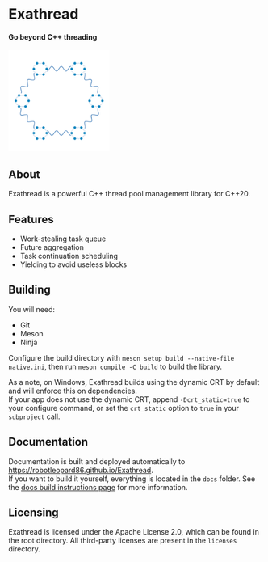 # Exathread
#### Go beyond C++ threading  

<img src="exathread_logo.png" width="200px" />

## About
Exathread is a powerful C++ thread pool management library for C++20.

## Features
* Work-stealing task queue
* Future aggregation
* Task continuation scheduling
* Yielding to avoid useless blocks

## Building
You will need:  
* Git
* Meson
* Ninja

Configure the build directory with `meson setup build --native-file native.ini`, then run `meson compile -C build` to build the library.  

As a note, on Windows, Exathread builds using the dynamic CRT by default and will enforce this on dependencies.  
If your app does not use the dynamic CRT, append `-Dcrt_static=true` to your configure command, or set the `crt_static` option to `true` in your `subproject` call. 

## Documentation
Documentation is built and deployed automatically to https://robotleopard86.github.io/Exathread.  
If you want to build it yourself, everything is located in the `docs` folder. See the [docs build instructions page](docs/README.md) for more information.

## Licensing
Exathread is licensed under the Apache License 2.0, which can be found in the root directory. All third-party licenses are present in the `licenses` directory.
